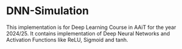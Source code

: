 # DNN-Simulation
This implementation is for Deep Learning Course in AAiT for the year 2024/25. It contains implementation of Deep Neural Networks and Activation Functions like ReLU, Sigmoid and tanh.
